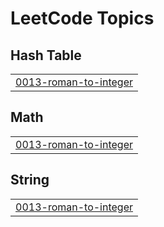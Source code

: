 

<!---LeetCode Topics Start-->
# LeetCode Topics
## Hash Table
|  |
| ------- |
| [0013-roman-to-integer](https://github.com/shubhankarraj40/LeetCode/tree/master/0013-roman-to-integer) |
## Math
|  |
| ------- |
| [0013-roman-to-integer](https://github.com/shubhankarraj40/LeetCode/tree/master/0013-roman-to-integer) |
## String
|  |
| ------- |
| [0013-roman-to-integer](https://github.com/shubhankarraj40/LeetCode/tree/master/0013-roman-to-integer) |
<!---LeetCode Topics End-->